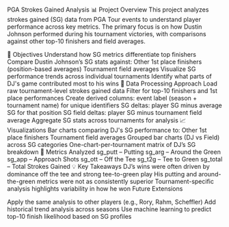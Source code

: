 PGA Strokes Gained Analysis
📊 Project Overview
This project analyzes strokes gained (SG) data from PGA Tour events to understand player performance across key metrics. The primary focus is on how Dustin Johnson performed during his tournament victories, with comparisons against other top-10 finishers and field averages.

🎯 Objectives
Understand how SG metrics differentiate top finishers
Compare Dustin Johnson’s SG stats against:
Other 1st place finishers (position-based averages)
Tournament field averages
Visualize SG performance trends across individual tournaments
Identify what parts of DJ's game contributed most to his wins
🧮 Data Processing Approach
Load raw tournament-level strokes gained data
Filter for top-10 finishers and 1st place performances
Create derived columns:
event label (season + tournament name) for unique identifiers
SG deltas: player SG minus average SG for that position
SG field deltas: player SG minus tournament field average
Aggregate SG stats across tournaments for analysis
📈 Visualizations
Bar charts comparing DJ's SG performance to:
Other 1st place finishers
Tournament field averages
Grouped bar charts (DJ vs Field) across SG categories
One-chart-per-tournament matrix of DJ’s SG breakdown
📌 Metrics Analyzed
sg_putt – Putting
sg_arg – Around the Green
sg_app – Approach Shots
sg_ott – Off the Tee
sg_t2g – Tee to Green
sg_total – Total Strokes Gained
💡 Key Takeaways
DJ’s wins were often driven by dominance off the tee and strong tee-to-green play
His putting and around-the-green metrics were not as consistently superior
Tournament-specific analysis highlights variability in how he won
Future Extensions

Apply the same analysis to other players (e.g., Rory, Rahm, Scheffler)
Add historical trend analysis across seasons
Use machine learning to predict top-10 finish likelihood based on SG profiles
